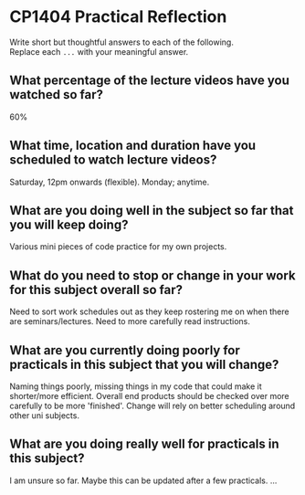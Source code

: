 # CP1404 Practical Reflection

Write short but thoughtful answers to each of the following.  
Replace each `...` with your meaningful answer.

## What percentage of the lecture videos have you watched so far?

60%

## What time, location and duration have you scheduled to watch lecture videos?

Saturday, 12pm onwards (flexible). Monday; anytime.

## What are you doing well in the subject so far that you will keep doing?

Various mini pieces of code practice for my own projects.

## What do you need to stop or change in your work for this subject overall so far?

Need to sort work schedules out as they keep rostering me on when there are seminars/lectures.
Need to more carefully read instructions.

## What are you currently doing poorly for practicals in this subject that you will change?

Naming things poorly, missing things in my code that could make it shorter/more efficient.
Overall end products should be checked over more carefully to be more 'finished'. 
Change will rely on better scheduling around other uni subjects.

## What are you doing really well for practicals in this subject?
I am unsure so far. Maybe this can be updated after a few practicals.
...
